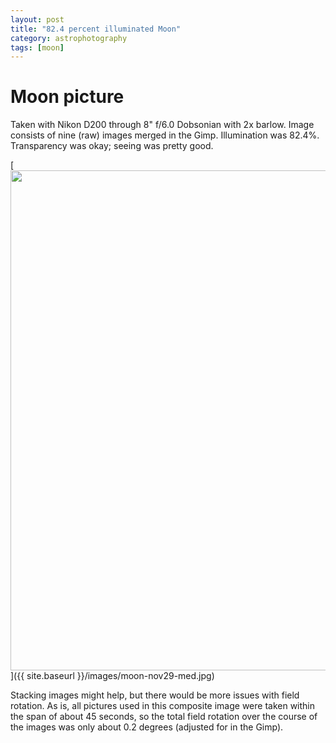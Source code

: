 ```yaml
---
layout: post
title: "82.4 percent illuminated Moon"
category: astrophotography
tags: [moon]
---
```


# Moon picture

Taken with Nikon D200 through 8" f/6.0 Dobsonian with 2x barlow. Image
consists of nine (raw) images merged in the Gimp. Illumination was
82.4%. Transparency was okay; seeing was pretty good.

[<img src="{{ site.baseurl }}/images/moon-nov29-med.jpg" width="800">]({{ site.baseurl }}/images/moon-nov29-med.jpg)

Stacking images might help, but there would be more issues with field
rotation. As is, all pictures used in this composite image were taken
within the span of about 45 seconds, so the total field rotation over
the course of the images was only about 0.2 degrees (adjusted for in
the Gimp).
